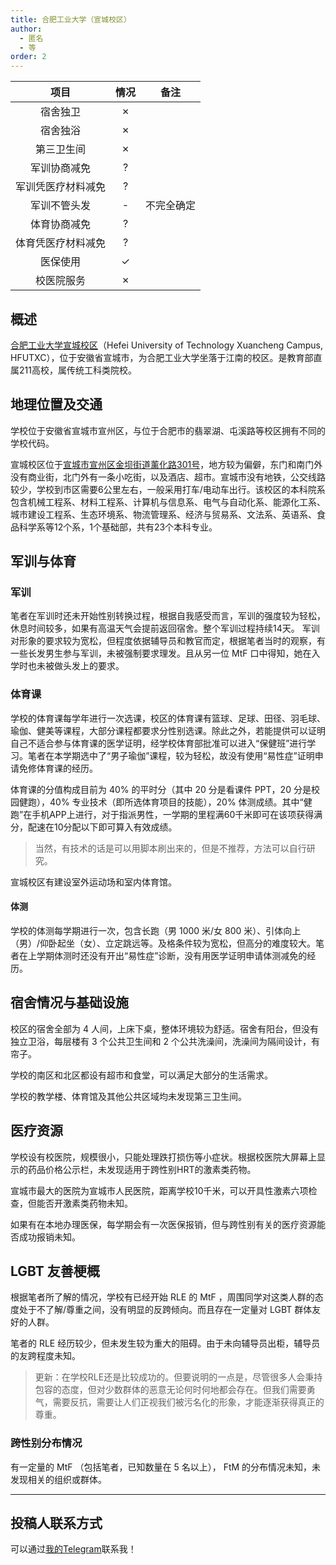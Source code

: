 ```yaml
---
title: 合肥工业大学（宣城校区）
author:
  - 匿名
  - 等
order: 2
---
```


|        项目        | 情况 |    备注    |
| :----------------: | :--: | :--------: |
|      宿舍独卫      |  ✗   |            |
|      宿舍独浴      |  ✗   |            |
|     第三卫生间     |  ✗   |            |
|    军训协商减免    |  ?   |            |
| 军训凭医疗材料减免 |  ?   |            |
|    军训不管头发    |  -   | 不完全确定 |
|    体育协商减免    |  ?   |            |
| 体育凭医疗材料减免 |  ?   |            |
|      医保使用      |  ✓   |            |
|     校医院服务     |  ✗   |            |

## 概述

[合肥工业大学宣城校区](https://xc.hfut.edu.cn)（Hefei University of Technology Xuancheng Campus, HFUTXC），位于安徽省宣城市，为合肥工业大学坐落于江南的校区。是教育部直属211高校，属传统工科类院校。

## 地理位置及交通

学校位于安徽省宣城市宣州区，与位于合肥市的翡翠湖、屯溪路等校区拥有不同的学校代码。

宣城校区位于[宣城市宣州区金坝街道薰化路301号](https://amap.com/place/B02330NS0A)，地方较为偏僻，东门和南门外没有商业街，北门外有一条小吃街，以及酒店、超市。宣城市没有地铁，公交线路较少，学校到市区需要6公里左右，一般采用打车/电动车出行。该校区的本科院系包含机械工程系、材料工程系、计算机与信息系、电气与自动化系、能源化工系、城市建设工程系、生态环境系、物流管理系、经济与贸易系、文法系、英语系、食品科学系等12个系，1个基础部，共有23个本科专业。

## 军训与体育

### 军训

笔者在军训时还未开始性别转换过程，根据自我感受而言，军训的强度较为轻松，休息时间较多，如果有高温天气会提前返回宿舍。整个军训过程持续14天。
军训对形象的要求较为宽松，但程度依据辅导员和教官而定，根据笔者当时的观察，有一些长发男生参与军训，未被强制要求理发。且从另一位 MtF 口中得知，她在入学时也未被做头发上的要求。

### 体育课

学校的体育课每学年进行一次选课，校区的体育课有篮球、足球、田径、羽毛球、瑜伽、健美等课程，大部分课程都要求分性别选课。除此之外，若能提供可以证明自己不适合参与体育课的医学证明，经学校体育部批准可以进入“保健班”进行学习。笔者在本学期选中了“男子瑜伽”课程，较为轻松，故没有使用“易性症”证明申请免修体育课的经历。

体育课的分值构成目前为 40% 的平时分（其中 20 分是看课件 PPT，20 分是校园健跑），40% 专业技术（即所选体育项目的技能），20% 体测成绩。其中“健跑”在手机APP上进行，对于指派男性，一学期的里程满60千米即可在该项获得满分，配速在10分配以下即可算入有效成绩。

> 当然，有技术的话是可以用脚本刷出来的，但是不推荐，方法可以自行研究。

宣城校区有建设室外运动场和室内体育馆。

#### 体测

学校的体测每学期进行一次，包含长跑（男 1000 米/女 800 米）、引体向上（男）/仰卧起坐（女）、立定跳远等。及格条件较为宽松，但高分的难度较大。笔者在上学期体测时还没有开出“易性症”诊断，没有用医学证明申请体测减免的经历。

## 宿舍情况与基础设施

校区的宿舍全部为 4 人间，上床下桌，整体环境较为舒适。宿舍有阳台，但没有独立卫浴，每层楼有 3 个公共卫生间和 2 个公共洗澡间，洗澡间为隔间设计，有帘子。

学校的南区和北区都设有超市和食堂，可以满足大部分的生活需求。

学校的教学楼、体育馆及其他公共区域均未发现第三卫生间。

## 医疗资源

学校设有校医院，规模很小，只能处理跌打损伤等小症状。根据校医院大屏幕上显示的药品价格公示栏，未发现适用于跨性别HRT的激素类药物。

宣城市最大的医院为宣城市人民医院，距离学校10千米，可以开具性激素六项检查，但能否开激素类药物未知。

如果有在本地办理医保，每学期会有一次医保报销，但与跨性别有关的医疗资源能否成功报销未知。

## LGBT 友善梗概

根据笔者所了解的情况，学校有已经开始 RLE 的 MtF ，周围同学对这类人群的态度处于不了解/尊重之间，没有明显的反跨倾向。而且存在一定量对 LGBT 群体友好的人群。

笔者的 RLE 经历较少，但未发生较为重大的阻碍。由于未向辅导员出柜，辅导员的友跨程度未知。

> 更新：在学校RLE还是比较成功的。但要说明的一点是，尽管很多人会秉持包容的态度，但对少数群体的恶意无论何时何地都会存在。但我们需要勇气，需要反抗，需要让人们正视我们被污名化的形象，才能逐渐获得真正的尊重。

### 跨性别分布情况

有一定量的 MtF （包括笔者，已知数量在 5 名以上）， FtM 的分布情况未知，未发现相关的组织或群体。

<!-- ###院系探路 -->

<!-- ## 其他信息 -->

---

## 投稿人联系方式

可以通过[我的Telegram](https://t.me/mmmiku_18650)联系我！
